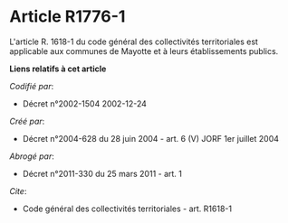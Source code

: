 # Article R1776-1

L'article R. 1618-1 du code général des collectivités territoriales est applicable aux communes de Mayotte et à leurs
établissements publics.

**Liens relatifs à cet article**

_Codifié par_:

  - Décret n°2002-1504 2002-12-24

_Créé par_:

  - Décret n°2004-628 du 28 juin 2004 - art. 6 (V) JORF 1er juillet 2004

_Abrogé par_:

  - Décret n°2011-330 du 25 mars 2011 - art. 1

_Cite_:

  - Code général des collectivités territoriales - art. R1618-1
